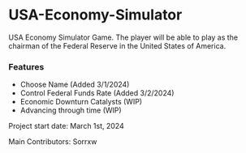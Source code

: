 # USA-Economy-Simulator
USA Economy Simulator Game. The player will be able to play as the chairman of the Federal Reserve in the United States of America. 

### Features ###

- Choose Name (Added 3/1/2024)
- Control Federal Funds Rate (Added 3/2/2024)
- Economic Downturn Catalysts (WIP)
- Advancing through time (WIP)

Project start date: March 1st, 2024

Main Contributors: Sorrxw
